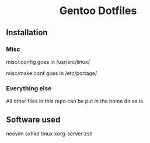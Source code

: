 <h1 align="center">Gentoo Dotfiles</h1>

## Installation

### Misc

misc/.config goes in /usr/src/linux/

misc/make.conf goes in /etc/portage/

### Everything else

All other files in this repo can be put in the home dir as is.

## Software used

neovim
sxhkd
tmux
xorg-server
zsh
